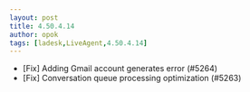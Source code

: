 ```yaml
---
layout: post
title: 4.50.4.14
author: opok
tags: [ladesk,LiveAgent,4.50.4.14]
---
```


- [Fix] Adding Gmail account generates error (#5264)
- [Fix] Conversation queue processing optimization (#5263)

